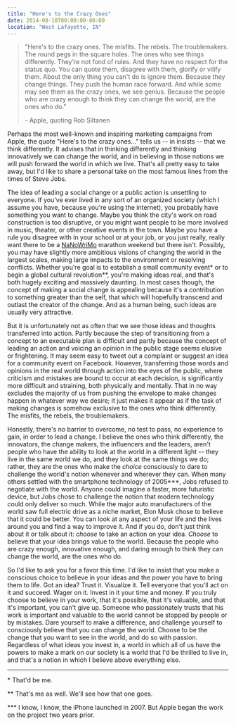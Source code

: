 ```yaml
---
title: "Here's to the Crazy Ones"
date: 2014-08-18T00:00:00-00:00
location: "West Lafayette, IN"
---
```


>"Here's to the crazy ones. The misfits. The rebels. The troublemakers. The round pegs in the square holes. The ones who see things differently. They're not fond of rules. And they have no respect for the status quo. You can quote them, disagree with them, glorify or vilify them. About the only thing you can't do is ignore them. Because they change things. They push the human race forward. And while some may see them as the crazy ones, we see genius. Because the people who are crazy enough to think they can change the world, are the ones who do."
>
>\- Apple, quoting Rob Siltanen

Perhaps the most well-known and inspiring marketing campaigns from Apple, the quote "Here's to the crazy ones..." tells us -- in insists -- that we think differently. It advises that in thinking differently and thinking innovatively we can change the world, and in believing in those notions we will push forward the world in which we live. That's all pretty easy to take away, but I'd like to share a personal take on the most famous lines from the times of Steve Jobs.

The idea of leading a social change or a public action is unsettling to everyone. If you've ever lived in any sort of an organized society (which I assume you have, because you're using the internet), you probably have something you want to change. Maybe you think the city's work on road construction is too disruptive, or you might want people to be more involved in music, theater, or other creative events in the town. Maybe you have a rule you disagree with in your school or at your job, or you just really, really want there to be a [NaNoWriMo](nanowrimo.org) marathon weekend but there isn't. Possibly, you may have slightly more ambitious visions of changing the world in the largest scales, making large impacts to the environment or resolving conflicts. Whether you're goal is to establish a small community event\* or to begin a global cultural revolution\*\*, you're making ideas real, and that's both hugely exciting and massively daunting. In most cases though, the concept of making a social change is appealing because it's a contribution to something greater than the self, that which will hopefully transcend and outlast the creator of the change. And as a human being, such ideas are usually very attractive.

But it is unfortunately not as often that we see those ideas and thoughts transferred into action. Partly because the step of transitioning from a concept to an executable plan is difficult and partly because the concept of leading an action and voicing an opinion in the public stage seems elusive or frightening. It may seem easy to tweet out a complaint or suggest an idea for a community event on Facebook. However, transferring those words and opinions in the real world through action into the eyes of the public, where criticism and mistakes are bound to occur at each decision, is significantly more difficult and straining, both physically and mentally. That in no way excludes the majority of us from pushing the envelope to make changes happen in whatever way we desire; it just makes it appear as if the task of making changes is somehow exclusive to the ones who think differently. The misfits, the rebels, the troublemakers.

Honestly, there's no barrier to overcome, no test to pass, no experience to gain, in order to lead a change. I believe the ones who think differently, the innovators, the change makers, the influencers and the leaders, aren't people who have the ability to look at the world in a different light -- they live in the same world we do, and they look at the same things we do; rather, they are the ones who make the _choice_ consciously to dare to challenge the world's notion whenever and wherever they can. When many others settled with the smartphone technology of 2005\*\*\*, Jobs refused to negotiate with the world. Anyone could imagine a faster, more futuristic device, but Jobs chose to challenge the notion that modern technology could only deliver so much. While the major auto manufacturers of the world saw full electric drive as a niche market, Elon Musk chose to believe that it could be better. You can look at any aspect of your life and the lives around you and find a way to improve it. And if you do, don't just think about it or talk about it: _choose_ to take an action on your idea. _Choose_ to believe that your idea brings value to the world. Because the people who are crazy enough, innovative enough, and daring enough to think they can change the world, are the ones who do.

So I'd like to ask you for a favor this time. I'd like to insist that you make a conscious choice to believe in your ideas and the power you have to bring them to life. Got an idea? Trust it. Visualize it. Tell everyone that you'll act on it and succeed. Wager on it. Invest in it your time and money. If you truly choose to believe in your work, that it's possible, that it's valuable, and that it's important, you can't give up. Someone who passionately trusts that his work is important and valuable to the world cannot be stopped by people or by mistakes. Dare yourself to make a difference, and challenge yourself to consciously believe that you can change the world. Choose to be the change that you want to see in the world, and do so with passion. Regardless of what ideas you invest in, a world in which all of us have the powers to make a mark on our society is a world that I'd be thrilled to live in, and that's a notion in which I believe above everything else.

---

\* That'd be me.

\*\* That's me as well. We'll see how that one goes.

\*\*\* I know, I know, the iPhone launched in 2007. But Apple began the work on the project two years prior.
